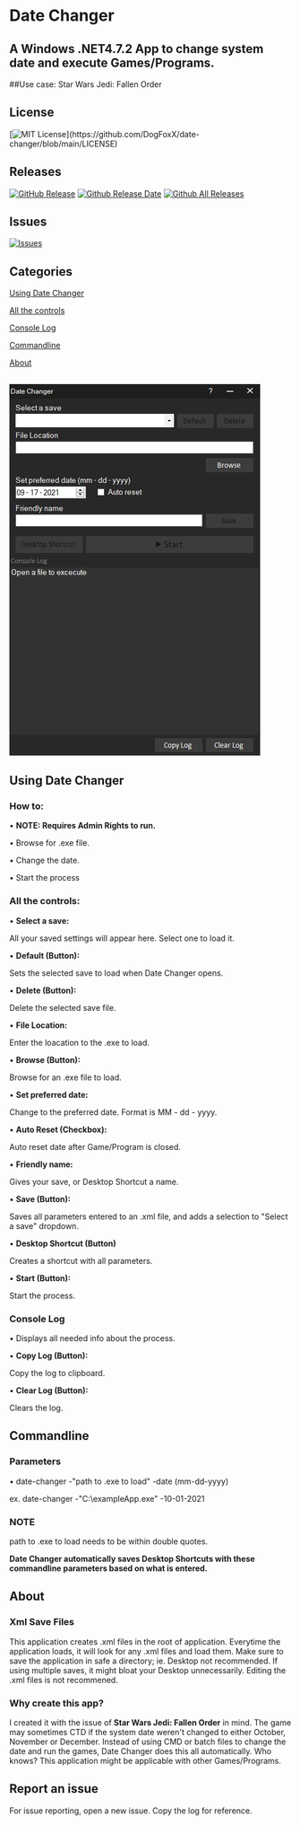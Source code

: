 # Date Changer
## A Windows .NET4.7.2 App to change system date and execute Games/Programs.
##Use case: Star Wars Jedi: Fallen Order

## License

[![MIT License](https://img.shields.io/apm/l/atomic-design-ui.svg?)](https://github.com/DogFoxX/date-changer/blob/main/LICENSE)

## Releases

[![GitHub Release](https://img.shields.io/github/v/release/dogfoxx/date-changer)](https://github.com/DogFoxX/date-changer/releases)
[![Github Release Date](https://img.shields.io/github/release-date/dogfoxx/date-changer)](#)
[![Github All Releases](https://img.shields.io/github/downloads/dogfoxx/date-changer/total.svg?style=flat)](#)

## Issues
[![Issues](https://img.shields.io/github/issues-raw/dogfoxx/date-changer)](https://github.com/dogfoxx/date-changer/issues)  

## Categories

[Using Date Changer](#Using-Date-Changer)

[All the controls](#All-the-controls)

[Console Log](#Console-Log)

[Commandline](#Commandline)

[About](#About)

##

![alt text](https://raw.githubusercontent.com/DogFoxX/date-changer/main/main_window.JPG)

## Using Date Changer

### How to:
• **NOTE: Requires Admin Rights to run.**

• Browse for .exe file.

• Change the date.

• Start the process


### All the controls:
• **Select a save:**

All your saved settings will appear here. Select one to load it.


• **Default (Button):**

Sets the selected save to load when Date Changer opens.


• **Delete (Button):**

Delete the selected save file.


• **File Location:**

Enter the loacation to the .exe to load.


• **Browse (Button):**

Browse for an .exe file to load.


• **Set preferred date:**

Change to the preferred date. Format is MM - dd - yyyy.


• **Auto Reset (Checkbox):**

Auto reset date after Game/Program is closed.


• **Friendly name:**

Gives your save, or Desktop Shortcut a name.


• **Save (Button):**

Saves all parameters entered to an .xml file, and adds a selection to "Select a save" dropdown.


• **Desktop Shortcut (Button)**

Creates a shortcut with all parameters.


• **Start (Button):**

Start the process.


### Console Log
• Displays all needed info about the process.

• **Copy Log (Button):**

Copy the log to clipboard.


• **Clear Log (Button):**

Clears the log.

## Commandline

### Parameters

• date-changer -"path to .exe to load" -date (mm-dd-yyyy)

ex. date-changer -"C:\exampleApp.exe" -10-01-2021

### NOTE

path to .exe to load needs to be within double quotes.

**Date Changer automatically saves Desktop Shortcuts with these commandline parameters based on what is entered.**


## About

### Xml Save Files
This application creates .xml files in the root of application.
Everytime the application loads, it will look for any .xml files and load them.
Make sure to save the application in safe a directory; ie. Desktop not recommended. If using multiple saves, it might bloat your Desktop unnecessarily.
Editing the .xml files is not recommened.

### Why create this app?
I created it with the issue of **Star Wars Jedi: Fallen Order** in mind.
The game may sometimes CTD if the system date weren't changed to either October, November or December.
Instead of using CMD or batch files to change the date and run the games, Date Changer does this all automatically.
Who knows? This application might be applicable with other Games/Programs.

## Report an issue
For issue reporting, open a new issue.
Copy the log for reference.
